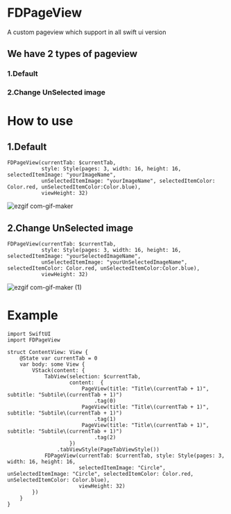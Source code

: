 # FDPageView

A custom pageview which support in all swift ui version

## We have 2 types of pageview
### 1.Default
### 2.Change UnSelected image

# How to use

## 1.Default
```
FDPageView(currentTab: $currentTab, 
           style: Style(pages: 3, width: 16, height: 16, selectedItemImage: "yourImageName", 
           unSelectedItemImage: "yourImageName", selectedItemColor: Color.red, unSelectedItemColor:Color.blue),
           viewHeight: 32)
```
![ezgif com-gif-maker](https://user-images.githubusercontent.com/88543651/129080242-e2a1ceb7-4713-4e45-b38b-3951c2988c8b.gif)


## 2.Change UnSelected image
```
FDPageView(currentTab: $currentTab, 
           style: Style(pages: 3, width: 16, height: 16, selectedItemImage: "yourSelectedImageName", 
           unSelectedItemImage: "yourUnSelectedImageName", selectedItemColor: Color.red, unSelectedItemColor:Color.blue),
           viewHeight: 32)
```

![ezgif com-gif-maker (1)](https://user-images.githubusercontent.com/88543651/129080513-be364b7d-1751-4a98-8b32-5e031b06f82f.gif)

# Example

```
import SwiftUI
import FDPageView

struct ContentView: View {
    @State var currentTab = 0
    var body: some View {
        VStack(content: {
            TabView(selection: $currentTab,
                    content:  {
                        PageView(title: "Title\(currentTab + 1)", subtitle: "Subtile\(currentTab + 1)")
                            .tag(0)
                        PageView(title: "Title\(currentTab + 1)", subtitle: "Subtile\(currentTab + 1)")
                            .tag(1)
                        PageView(title: "Title\(currentTab + 1)", subtitle: "Subtile\(currentTab + 1)")
                            .tag(2)   
                    })
                .tabViewStyle(PageTabViewStyle())
            FDPageView(currentTab: $currentTab, style: Style(pages: 3, width: 16, height: 16, 
                       selectedItemImage: "Circle", unSelectedItemImage: "Circle", selectedItemColor: Color.red, unSelectedItemColor: Color.blue),
                       viewHeight: 32)  
        })
    }
}
```




